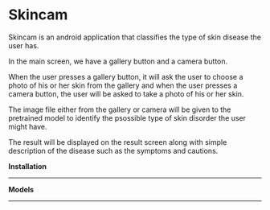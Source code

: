 # Skincam

Skincam is an android application that classifies the type of skin disease the user has.

In the main screen, we have a gallery button and a camera button.

When the user presses a gallery button, it will ask the user to choose a photo of his or her skin from the gallery and when the user presses a camera button, the user will be asked to take a photo of his or her skin.

The image file either from the gallery or camera will be given to the pretrained model to identify the psossible type of skin disorder the user might have.

The result will be displayed on the result screen along with simple description of the disease such as the symptoms and cautions.

**Installation**
___


**Models**
___

